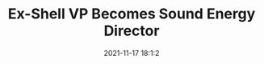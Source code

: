 ---
"title": "Ex-Shell VP Becomes Sound Energy Director"
"date": "2021-11-17 18:1:2"
"feed_name": "RIGZONE"
"feed_website": "http://www.rigzone.com/"
"feed_rss": "http://www.rigzone.com/news/rss/rigzone_latest.aspx"
"link": "https://www.rigzone.com/news/exshell_vp_becomes_sound_energy_director-17-nov-2021-167046-article/?rss=true"
"source": "None"
"file": "_posts/2021-1-1-77c8c8421b6403236335d7f94c4058ba94383d9d.md"
"accident": "0"
"drilling": "0"
"dead": "0"
"injured": "0"
"arrested": "0"
"place": "unknown place"
"where": "unknown site"
"causes": "unknown"
"place_uri": "unknown place"
---